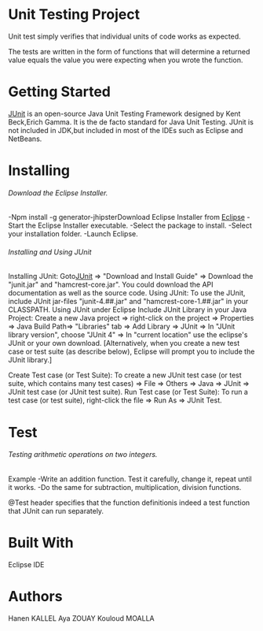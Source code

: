 # Unit Testing Project

Unit test simply verifies that individual units of code works as expected.

The tests are written in the form of functions that will determine a returned value equals
the value you were expecting when you wrote the function.
# Getting Started

[JUnit](http://junit.org/) is an open-source Java Unit Testing Framework designed by Kent Beck,Erich Gamma. 
It is the de facto standard for Java Unit Testing.
JUnit is not included in JDK,but included in most of the IDEs such as Eclipse and NetBeans.

# Installing

###### Download the Eclipse Installer.
-Npm install -g generator-jhipsterDownload Eclipse Installer from [Eclipse](http://www.eclipse.org/downloads) 
-Start the Eclipse Installer executable.
-Select the package to install. 
-Select your installation folder. 
-Launch Eclipse.

###### Installing and Using JUnit

Installing JUnit: Goto[JUnit](http://junit.org/) ⇒ "Download and Install Guide" ⇒ Download the "junit.jar" and "hamcrest-core.jar". 
You could download the API documentation as well as the source code.
Using JUnit: To use the JUnit, include JUnit jar-files "junit-4.##.jar" and "hamcrest-core-1.##.jar" in your CLASSPATH.
Using JUnit under Eclipse
Include JUnit Library in your Java Project:
Create a new Java project ⇒ right-click on the project ⇒ Properties ⇒ Java Build Path⇒
"Libraries" tab ⇒ Add Library ⇒ JUnit ⇒ In "JUnit library version", choose "JUnit 4" ⇒
In "current location" use the eclipse's JUnit or your own download. 
[Alternatively, when you create a new test case or test suite (as describe below), Eclipse will prompt you to include the JUnit library.]

Create Test case (or Test Suite): To create a new JUnit test case (or test suite, which contains many test cases)
⇒ File ⇒ Others ⇒ Java ⇒ JUnit ⇒ JUnit test case (or JUnit test suite).
Run Test case (or Test Suite): To run a test case (or test suite), right-click the file ⇒ Run As ⇒ JUnit Test.

# Test

###### Testing arithmetic operations on two integers.
Example
-Write an addition function. Test it carefully, change it, repeat until it works.
-Do the same for subtraction, multiplication, division functions.

 @Test header specifies that the function definitionis indeed a test function that JUnit can run separately.
 
# Built With
 
Eclipse IDE

# Authors

Hanen KALLEL
Aya ZOUAY
Kouloud MOALLA


 
